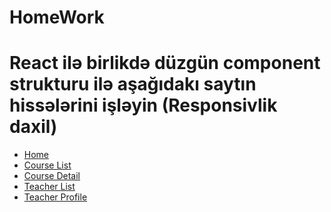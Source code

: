 # HomeWork
# React ilə birlikdə düzgün component strukturu ilə aşağıdakı saytın hissələrini işləyin (Responsivlik daxil)
<ul>
  
<li>
<a href="https://etreeks.vercel.app">Home</a>
</li>
<li>
<a href="https://etreeks.vercel.app/courses-list">Course List</a>
</li>
<li>
<a href="https://etreeks.vercel.app/course-details">Course Detail</a>
</li>
<li>
<a href="https://etreeks.vercel.app/teachers-list">Teacher List</a>
</li>
<li>
<a href="https://etreeks.vercel.app/teacher-profile">Teacher Profile</a>
</li>
</ul>
